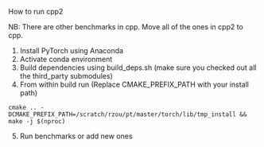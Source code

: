 How to run cpp2

NB: There are other benchmarks in cpp. Move all of the ones in cpp2 to cpp.

1. Install PyTorch using Anaconda
2. Activate conda environment
3. Build dependencies using build_deps.sh (make sure you checked out all the third_party submodules)
4. From within build run (Replace CMAKE_PREFIX_PATH with your install path)
```
cmake .. -DCMAKE_PREFIX_PATH=/scratch/rzou/pt/master/torch/lib/tmp_install && make -j $(nproc)
```
5. Run benchmarks or add new ones
